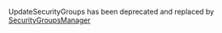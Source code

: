 UpdateSecurityGroups has been deprecated and replaced by [SecurityGroupsManager](https://github.com/sfanous/SecurityGroupsManager)
